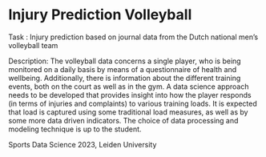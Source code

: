 # Injury Prediction Volleyball

Task : Injury prediction based on journal data from the Dutch national men’s volleyball team 

Description: The volleyball data concerns a single player, who is being monitored on a daily basis by means of a questionnaire of health and wellbeing. Additionally, there is information about the different training events, both on the court as well as in the gym. A data science approach needs to be developed that provides insight into how the player responds (in terms of injuries and complaints) to various training loads. It is expected that load is captured using some traditional load measures, as well as by some more data driven indicators. The choice of data processing and modeling technique is up to the student.


Sports Data Science 2023, Leiden University
